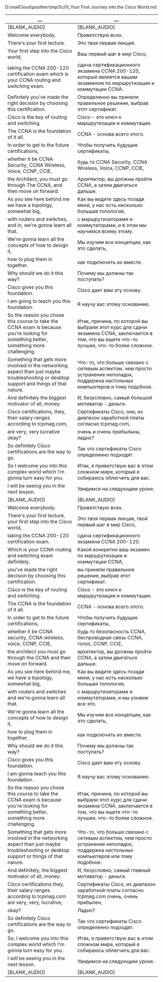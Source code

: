D:\mailCloud\prjother\tmp\1\c01_Your First Journey into the Cisco World.md  


__|__
--|--
[BLANK_AUDIO]|[BLANK_AUDIO]
Welcome everybody.|Приветствую всех.
There's your first lecture.|Это твоя первая лекция.
Your first step into the Cisco world,|Ваш первый шаг в мир Cisco,
taking the CCNA 200-120 certification exam which is your CCNA routing and switching exam.|сдача сертификационного экзамена CCNA 200-120, который является вашим экзаменом по маршрутизации и коммутации CCNA.
Definitely you've made the right decision by choosing this certification.|Определенно вы приняли правильное решение, выбрав этот сертификат.
Cisco is the key of routing and switching.|Cisco - это ключ к маршрутизации и коммутации.
The CCNA is the foundation of it all.|CCNA - основа всего этого.
In order to get to the future certifications,|Чтобы получить будущие сертификаты,
whether it be CCNA Security, CCNA Wireless, Voice, CCNP, CCIE,|будь то CCNA Security, CCNA Wireless, Voice, CCNP, CCIE,
the Architect, you must go through The CCNA, and then move on forward.|Архитектор, вы должны пройти CCNA, а затем двигаться дальше.
As you see here behind me we have a topology, somewhat big,|Как вы видите здесь позади меня, у нас есть несколько большая топология,
with routers and switches, and in, we're gonna learn all that.|с маршрутизаторами и коммутаторами, и в этом мы научимся всему этому.
We're gonna learn all the concepts of how to design it,|Мы изучим все концепции, как это сделать,
how to plug them in together.|как подключить их вместе.
Why should we do it this way?|Почему мы должны так поступать?
Cisco gives you this foundation.|Cisco дает вам эту основу.
I am going to teach you this foundation.|Я научу вас этому основанию.
So the reason you chose this course to take the CCNA exam is because you're looking for something better, something more challenging.|Итак, причина, по которой вы выбрали этот курс для сдачи экзамена CCNA, заключается в том, что вы ищете что-то лучшее, что-то более сложное.
Something that gets more involved in the networking aspect than just maybe troubleshooting or desktop support and things of that nature.|Что-то, что больше связано с сетевым аспектом, чем просто устранение неполадок, поддержка настольных компьютеров и тому подобное.
And definitely the biggest motivator of all, money.|И, безусловно, самый большой мотиватор - деньги.
Cisco certifications, they, their salary ranges according to tcpmag.com,|Сертификаты Cisco, они, их диапазон заработной платы согласно tcpmag.com,
are very, very lucrative okay?|очень и очень прибыльны, ладно?
So definitely Cisco certifications are the way to go.|Так что сертификаты Cisco определенно подходят.
So I welcome you into this complex world which I'm gonna turn easy for you.|Итак, я приветствую вас в этом сложном мире, который я собираюсь облегчить для вас.
I will be seeing you in the next lesson.|Увидимся на следующем уроке.
[BLANK_AUDIO]|[BLANK_AUDIO]
Welcome everybody.|Приветствую всех.
There's your first lecture, your first step into the Cisco world,|Это твоя первая лекция, твой первый шаг в мир Cisco,
taking the CCNA 200-120 certification exam.|сдача сертификационного экзамена CCNA 200-120.
Which is your CCNA routing and switching exam definitely,|Какой конкретно ваш экзамен по маршрутизации и коммутации CCNA,
you've made the right decision by choosing this certification.|вы приняли правильное решение, выбрав этот сертификат.
Cisco is the key of routing and switching.|Cisco - это ключ к маршрутизации и коммутации.
The CCNA is the foundation of it all.|CCNA - основа всего этого.
In order to get to the future certifications,|Чтобы получить будущие сертификаты,
whether it be CCNA security, CCNA wireless, voice, CCNP, CCIE,|будь то безопасность CCNA, беспроводная связь CCNA, голос, CCNP, CCIE,
the architect you must go through the CCNA and then move on forward.|архитектор, вы должны пройти CCNA, а затем двигаться дальше.
As you see here behind me, we have a topology, somewhat big,|Как вы видите здесь позади меня, у нас есть несколько большая топология,
with routers and switches and we're gonna learn all that.|с маршрутизаторами и коммутаторами, и мы узнаем все это.
We're gonna learn all the concepts of how to design it,|Мы изучим все концепции, как это сделать,
how to plug them in together.|как подключить их вместе.
Why should we do it this way?|Почему мы должны так поступать?
Cisco gives you this foundation.|Cisco дает вам эту основу.
I am gonna teach you this foundation.|Я научу вас этому основанию.
So the reason you chose this course to take the CCNA exam is because you're looking for something better, something more challenging.|Итак, причина, по которой вы выбрали этот курс для сдачи экзамена CCNA, заключается в том, что вы ищете что-то лучшее, что-то более сложное.
Something that gets more involved in the networking aspect than just maybe troubleshooting or desktop support or things of that nature.|Что-то, что больше связано с сетевым аспектом, чем просто устранение неполадок, поддержка настольных компьютеров или тому подобное.
And definitely, the biggest motivator of all, money.|И, безусловно, самый главный мотиватор - деньги.
Cisco certifications they, their salary ranges according to tcpmag.com are very, very, lucrative,|Сертификаты Cisco, их диапазон заработной платы согласно tcpmag.com очень, очень прибылен,
okay?|Ладно?
So definitely Cisco certifications are the way to go.|Так что сертификаты Cisco определенно подходят.
So, I welcome you into this complex world which I'm gonna turn easy for you.|Итак, я приветствую вас в этом сложном мире, который я собираюсь облегчить для вас.
I will be seeing you in the next lesson.|Увидимся на следующем уроке.
[BLANK_AUDIO]|[BLANK_AUDIO]
